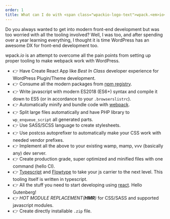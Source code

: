 ```yaml
---
order: 1
title: What can I do with <span class="wpackio-logo-text">wpack.<em>io</em></span>?
---
```


Do you always wanted to get into modern front-end development
but was too worried with all the tooling involved? Well, I was too, and after
spending over a year learning everything, I thought it is time WordPress has
an awesome DX for front-end development too.

<span class="wpackio-logo-text">wpack.<em>io</em></span> is an attempt to overcome all
the pain points from setting up proper tooling to make webpack work with WordPress.

-   👉 Have Create React App like _Best In Class_ developer experience for WordPress Plugin/Theme development.
-   👉 Consume all the modern packages from [npm registry](https://npmjs.com).
-   👉 Write javascript with modern ES2018 (ES6+) syntax and compile it down to ES5 (or in accordance to your `.browserslistrc`).
-   👉 Automatically minify and bundle code with [webpack](https://webpack.js.org).
-   👉 Split large files automatically and have PHP library to `wp_enqueue_script` all generated parts.
-   👉 Use SASS/SCSS language to create stylesheets.
-   👉 Use postcss autoprefixer to automatically make your CSS work with needed vendor prefixes.
-   👉 Implement all the above to your existing wamp, mamp, vvv (basically any) dev server.
-   👉 Create production grade, super optimized and minified files with one command (hello CI).
-   👉 [Typescript](https://www.typescriptlang.org/) and [Flowtype](https://flow.org/) to take your js carrier to the next level. This tooling itself is written in typescript.
-   👉 All the stuff you need to start developing using [react](https://reactjs.org/). Hello Gutenberg!
-   👉 _HOT MODULE REPLACEMENT(**HMR**)_ for CSS/SASS and supported javascript modules.
-   👉 Create directly installable `.zip` file.
